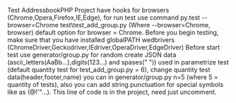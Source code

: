 Test AddressbookPHP
Project have hooks for browsers (Chrome,Opera,Firefox,IE,Edge), for run test use command py.test --browser=Chrome test\test_add_group.py (Where --browser=Chrome, browser) default option for browser = Chrome. Before you begin testing, make sure that you have installed globalPATH wedbrivers (ChromeDriver,Geckodriver,IEdriver,OperaDriver,EdgeDriver)
Before start test use generator/group.py for random create JSON data (ascii_letters(AaBb...),digits(123...) and spases(" ")) used in parametrize test (default quantity test for test_add_group.py = 6), change quantity test data(header,footer,name) you can in generator/group.py n=5 (where 5 = quantity of tests), also you can add string.punctuation for special symbols like as (@!'"...). This line of code is in the project, need just uncomment.
